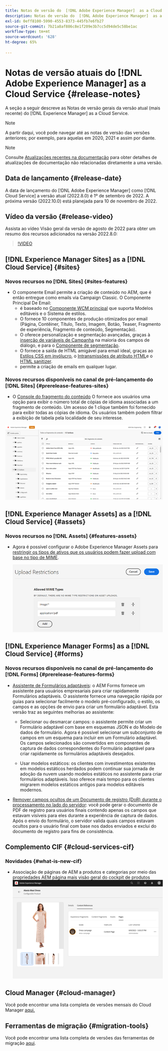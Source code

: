```yaml
---
title: Notas de versão do  [!DNL Adobe Experience Manager]  as a Cloud Service 2022.8.0.
description: Notas de versão do  [!DNL Adobe Experience Manager]  as a Cloud Service 2022.8.0.
exl-id: 0eff8100-5990-4553-8373-445fb7e6fb27
source-git-commit: 7b21a8af886c8e1f209e3b7cc5d94de5c58be1ac
workflow-type: tm+mt
source-wordcount: '628'
ht-degree: 65%

---
```


# Notas de versão atuais do [!DNL Adobe Experience Manager] as a Cloud Service {#release-notes}

A seção a seguir descreve as Notas de versão gerais da versão atual (mais recente) do [!DNL Experience Manager] as a Cloud Service.

>[!NOTE]
>
>A partir daqui, você pode navegar até as notas de versão das versões anteriores; por exemplo, para aquelas em 2020, 2021 e assim por diante.

>[!NOTE]
>
>Consulte [Atualizações recentes na documentação](https://experienceleague.adobe.com/docs/experience-manager-release-information/aem-release-updates/doc-updates/documentation-updates.html?lang=pt-BR) para obter detalhes de atualizações de documentação não relacionadas diretamente a uma versão.

## Data de lançamento {#release-date}

A data de lançamento do [!DNL Adobe Experience Manager] como [!DNL Cloud Service] a versão atual (2022.8.0) é 1º de setembro de 2022.
A próxima versão (2022.10.0) está planejada para 10 de novembro de 2022.

## Vídeo da versão {#release-video}

Assista ao vídeo Visão geral da versão de agosto de 2022 para obter um resumo dos recursos adicionados na versão 2022.8.0:

>[!VIDEO](https://video.tv.adobe.com/v/346608/?quality=12)

## [!DNL Experience Manager Sites] as a [!DNL Cloud Service] {#sites}

### Novos recursos no [!DNL Sites] {#sites-features}

* O componente Email permite a criação de conteúdo no AEM, que é então entregue como emails via Campaign Classic. O Componente Principal De Email:
   * é baseado no [Componente WCM principal](https://github.com/adobe/aem-core-wcm-components) que suporta Modelos editáveis e o Sistema de estilos.
   * O fornece 10 componentes de produção otimizados por email (Página, Contêiner, Título, Texto, Imagem, Botão, Teaser, Fragmento de experiência, Fragmento de conteúdo, Segmentação).
   * O oferece personalização e segmentação avançadas, graças à [inserção de variáveis de Campanha](https://github.com/adobe/aem-core-email-components/wiki/RTE-Personalization) na maioria dos campos de diálogo, e para o [Componente de segmentação](https://github.com/adobe/aem-core-email-components/wiki/Segmentation-component-(Technical-Documentation)).
   * O fornece a saída de HTML amigável para email ideal, graças ao [Estilos CSS em invólucro](https://github.com/adobe/aem-core-email-components/wiki/HTML-Inliner:-Technical-documentation), o [Intransmissões de atributo HTML](https://github.com/adobe/aem-core-email-components/wiki/HTML-Inliner:-Technical-documentation)e o [HTML sanitizer](https://github.com/adobe/aem-core-email-components/wiki/HTML-sanitizing:-Technical-documentation).
   * permite a criação de emails em qualquer lugar.

### Novos recursos disponíveis no canal de pré-lançamento do [!DNL Sites] {#prerelease-features-sites}

* O [Console do fragmento do conteúdo](/help/sites-cloud/administering/content-fragments/content-fragments-console.md) O fornece aos usuários uma opção para exibir o número total de cópias de idioma associadas a um fragmento de conteúdo. Um acesso de 1 clique também foi fornecido para exibir todas as cópias de idioma. Os usuários também podem filtrar a exibição de tabela pela localidade de seu interesse.

![Idiomas de Fragmentos de conteúdo](/help/release-notes/assets/cfconsole-languages.png)

## [!DNL Experience Manager Assets] as a [!DNL Cloud Service] {#assets}

### Novos recursos no [!DNL Assets] {#features-assets}

* Agora é possível configurar o Adobe Experience Manager Assets para [restringir os tipos de ativos que os usuários podem fazer upload com base no tipo de MIME](/help/assets/configure-asset-upload-restrictions.md).

   ![Restrições de upload de ativos](/help/assets/assets/asset-upload-restrictions.png)

## [!DNL Experience Manager Forms] as a [!DNL Cloud Service] {#forms}

### Novos recursos disponíveis no canal de pré-lançamento do [!DNL Forms] {#prerelease-features-forms}

* [Assistente de Formulários adaptáveis](/help/forms/creating-adaptive-form.md): o AEM Forms fornece um assistente para usuários empresariais para criar rapidamente Formulários adaptáveis. O assistente fornece uma navegação rápida por guias para selecionar facilmente o modelo pré-configurado, o estilo, os campos e as opções de envio para criar um formulário adaptável. Esta versão traz as seguintes melhorias ao assistente:

   * Selecionar ou desmarcar campos: o assistente permite criar um Formulário adaptável com base em esquemas JSON e do Modelo de dados de formulário. Agora é possível selecionar um subconjunto de campos em um esquema para incluir em um Formulário adaptável. Os campos selecionados são convertidos em componentes de captura de dados correspondentes do Formulário adaptável para criar rapidamente os formulários adaptáveis desejados.

   * Usar modelos estáticos: os clientes com investimentos existentes em modelos estáticos herdados podem continuar sua jornada de adoção da nuvem usando modelos estáticos no assistente para criar formulários adaptáveis. Isso oferece mais tempo para os clientes migrarem modelos estáticos antigos para modelos editáveis modernos.

* [Remover campos ocultos de um Documento de registro (DoR) durante o processamento no lado do servidor](/help/forms/generate-document-of-record-for-non-xfa-based-adaptive-forms.md): você pode gerar o documento de PDF de registro para usuários finais contendo apenas os campos que estavam visíveis para eles durante a experiência de captura de dados. Após o envio do formulário, o servidor valida quais campos estavam ocultos para o usuário final com base nos dados enviados e exclui do documento de registro para fins de consistência.

## Complemento CIF {#cloud-services-cif}

### Novidades {#what-is-new-cif}

* Associação de páginas de AEM a produtos e categorias por meio das propriedades AEM página mais visão geral do cockpit de produtos
   ![associação da página de cockpit do produto](/help/assets/CIF/product_cockpit_page_association.png)

## Cloud Manager {#cloud-manager}

Você pode encontrar uma lista completa de versões mensais do Cloud Manager [aqui.](/help/implementing/cloud-manager/release-notes/current.md)

## Ferramentas de migração {#migration-tools}

Você pode encontrar uma lista completa de versões das ferramentas de migração [aqui](/help/journey-migration/release-notes/release-notes-migration-tools-current.md).

